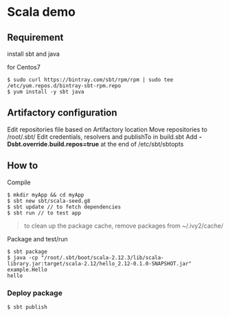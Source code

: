 # Scala demo


## Requirement

install sbt and java

for Centos7

```
$ sudo curl https://bintray.com/sbt/rpm/rpm | sudo tee /etc/yum.repos.d/bintray-sbt-rpm.repo
$ yum install -y sbt java
```


## Artifactory configuration

Edit repositories file based on Artifactory location
Move repositories to /root/.sbt/
Edit credentials, resolvers and publishTo in build.sbt
Add **-Dsbt.override.build.repos=true** at the end of /etc/sbt/sbtopts


## How to 

Compile

```
$ mkdir myApp && cd myApp
$ sbt new sbt/scala-seed.g8
$ sbt update // to fetch dependencies
$ sbt run // to test app
```
> to clean up the package cache, remove packages from ~/.ivy2/cache/



Package and test/run

```
$ sbt package
$ java -cp "/root/.sbt/boot/scala-2.12.3/lib/scala-library.jar:target/scala-2.12/hello_2.12-0.1.0-SNAPSHOT.jar" example.Hello
hello
```

### Deploy package 

```
$ sbt publish
```

